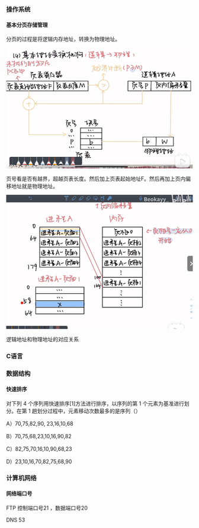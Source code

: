 ### 操作系统

#### 基本分页存储管理

分页的过程是将逻辑内存地址，转换为物理地址。

![](./images/基本地址变换.png)

页号看是否有越界，超越页表长度。然后加上页表起始地址F。然后再加上页内偏移地址就是物理地址。

![](./images/逻辑地址和物理地址的对应关系.png)

逻辑地址和物理地址的对应关系

### C语言

### 数据结构

#### 快速排序


对下列 4 个序列用快速排序[1]方法进行排序，以序列的第 1 个元素为基准进行划分。在第 1 趟划分过程中，元素移动次数最多的是序列（）

A）70,75,82,90, 23,16,10,68

B）70,75,68,23,10,16,90,82

C）82,75,70,16,10,90,68,23

D）23,10,16,70,82,75,68,90

### 计算机网络

#### 网络端口号

FTP 控制端口号21 ，数据端口号20

DNS 53

